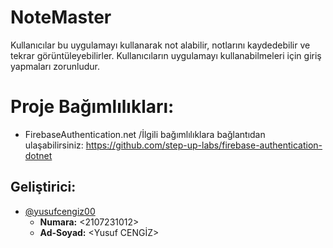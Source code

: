 # NoteMaster

Kullanıcılar bu uygulamayı kullanarak not alabilir, notlarını kaydedebilir ve tekrar görüntüleyebilirler. Kullanıcıların uygulamayı kullanabilmeleri için giriş yapmaları zorunludur.

# Proje Bağımlılıkları:
- FirebaseAuthentication.net
/İlgili bağımlılıklara bağlantıdan ulaşabilirsiniz:
https://github.com/step-up-labs/firebase-authentication-dotnet


## Geliştirici:

- [@yusufcengiz00](https://github.com/yusufcengiz00) 
    - **Numara:** <2107231012>
    - **Ad-Soyad:** <Yusuf CENGİZ>

